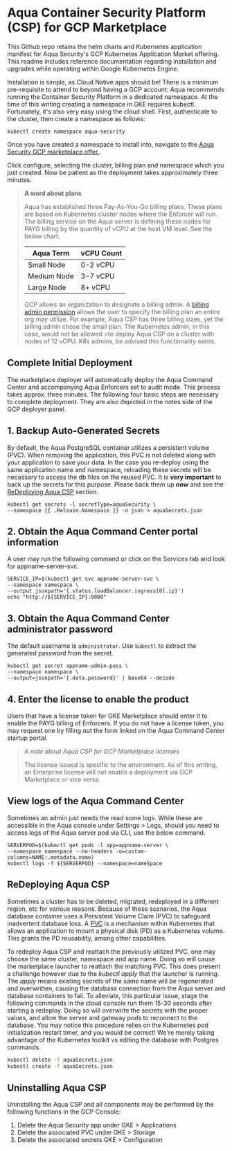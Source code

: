 # Aqua Container Security Platform (CSP) for GCP Marketplace

This Github repo retains the helm charts and Kubernetes application manifest for Aqua Security's GCP Kubernetes Application Market offering. This readme includes reference documentation regarding installation and upgrades while operating within Google Kubernetes Engine.

Installation is simple, as Cloud Native apps should be! There is a minimum pre-requisite to attend to beyond having a GCP account: Aqua recommends running the Container Security Platform in a dedicated namespace. At the time of this writing creating a namespace in GKE requires kubectl. Fortunately, it's also very easy using the cloud shell. First, authenticate to the cluster, then create a namespace as follows:

```shell
kubectl create namespace aqua-security
```

Once you have created a namespace to install into, navigate to the [Aqua Security GCP marketplace offer.](https://www.google.com/url?q=https://console.cloud.google.com/marketplace/details/aquasecurity-public/aqua-container-security).

Click configure, selecting the cluster, billing plan and namespace which you just created.
Now be patient as the deployment takes approximately three minutes.

> **A word about plans**
>
>Aqua has established three Pay-As-You-Go billing plans. These plans are based on Kubernetes cluster nodes where the Enforcer will run.
>The billing service on the Aqus server is defining these nodes for PAYG billing by the quantity of vCPU at the host VM level. See the below chart.
>
>| Aqua Term   | vCPU Count |
>|-------------|------------|
>| Small Node  | 0-2 vCPU   |
>| Medium Node | 3-7 vCPU   |
>| Large Node  | 8+ vCPU    |
>
>GCP allows an organization to designate a billing admin. A [billing admin permission](https://cloud.google.com/billing/docs/how-to/billing-access) allows the user to specify the billing plan an entire org may utilize. For example, Aqua CSP has three billing sizes, yet the billing admin chose the small plan. The Kubernetes admin, in this case, would not be allowed >to deploy Aqua CSP on a cluster with nodes of 12 vCPU. K8s admins, be advised this functionality exists.  

## Complete Initial Deployment

The marketplace deployer will automatically deploy the Aqua Command Center and accompanying Aqua Enforcers set to audit mode. This process takes approx. three minutes. The following four basic steps are necessary to complete deployment. They are also depicted in the notes side of the GCP deployer panel.
  
## 1. Backup Auto-Generated Secrets

By default, the Aqua PostgreSQL container utilizes a persistent volume (PVC). When removing the application, this PVC is not deleted along with your application to save your data.
In the case you re-deploy using the same application name and namespace, reloading these secrets will be necessary to access the db files on the reused PVC. It is **very important** to back up the secrets for this purpose.
Please back them up ***now*** and see the [ReDeploying Aqua CSP](#ReDeploying-Aqua-CSP) section.

```shell
kubectl get secrets -l secretType=aquaSecurity \
--namespace {{ .Release.Namespace }} -o json > aquaSecrets.json
```

## 2. Obtain the Aqua Command Center portal information

A user may run the following command or click on the Services tab and look for appname-server-svc.

```shell
SERVICE_IP=$(kubectl get svc appname-server-svc \
--namespace namespace \
--output jsonpath='{.status.loadBalancer.ingress[0].ip}')
echo "http://${SERVICE_IP}:8080"
```

## 3. Obtain the Aqua Command Center administrator password

The default username is `administrator`. Use `kubectl` to extract the generated password from the secret.

```shell
kubectl get secret appname-admin-pass \
--namespace namespace \
--output=jsonpath='{.data.password}' | base64 --decode
```

## 4. Enter the license to enable the product

Users that have a license token for GKE Marketplace should enter it to enable the PAYG billing of Enforcers. If you do not have a license token, you may request one by filling out the form linked on the Aqua Command Center startup portal.

>*A note about Aqua CSP for GCP Marketplace licenses*
>
>The license issued is specific to the environment. As of this writing, an Enterprise license will not enable a deployment via GCP Marketplace or vice versa.

## View logs of the Aqua Command Center

Sometimes an admin just needs the read some logs. While these are accessible in the Aqua console under Settings > Logs, should you need to access logs of the Aqua server pod via CLI, use the below command.

```shell
SERVERPOD=$(kubectl get pods -l app=appname-server \
--namespace namespace --no-headers -o=custom-columns=NAME:.metadata.name)
kubectl logs -f ${SERVERPOD} --namespace=nameSpace
```

## ReDeploying Aqua CSP

Sometimes a cluster has to be deleted, migrated, redeployed in a different region, etc for various reasons. Because of these scenarios, the Aqua database container uses a Persistent Volume Claim (PVC) to safeguard inadvertent database loss. A [PVC](https://cloud.google.com/kubernetes-engine/docs/concepts/persistent-volumes) is a mechanism within Kubernetes that allows an application to mount a physical disk (PD) as a Kubernetes volume. This grants the PD reusability, among other capabilities.

To redeploy Aqua CSP and reattach the previously utilized PVC, one may choose the same cluster, namespace and app name. Doing so will cause the marketplace launcher to reattach the matching PVC. This does present a challenge however due to the *kubectl apply* that the launcher is running. The *apply* means existing secrets of the same name will be regenerated and overwritten, causing the database connection from the Aqua server and database containers to fail. To alleviate, this particular issue, stage the following commands in the cloud console run them 15-30 seconds after starting a redeploy. Doing so will overwrite the secrets with the proper values, and allow the server and gateway pods to reconnect to the database. You may notice this procedure relies on the Kubernetes pod initialization restart timer, and you would be correct! We're merely taking advantage of the Kubernetes toolkit vs editing the database with Postgres commands.

```bash
kubectl delete -f aquaSecrets.json
kubectl create -f aquaSecrets.json
```

## Uninstalling Aqua CSP

Uninstalling the Aqua CSP and all components may be performed by the following functions in the GCP Console:

1. Delete the Aqua Security app under GKE > Applications
2. Delete the associated PVC under GKE > Storage
3. Delete the associated secrets GKE > Configuration

